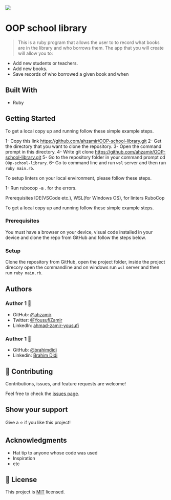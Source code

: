 ![](https://img.shields.io/badge/Microverse-blueviolet)

# OOP school library

> This is a ruby program that allows the user to to record what books are in the library and who borrows them. The app that you will create will allow you to:

- Add new students or teachers.
- Add new books.
- Save records of who borrowed a given book and when


## Built With 

- Ruby


## Getting Started

To get a local copy up and running follow these simple example steps.

1- Copy this link https://github.com/ahzamir/OOP-school-library.git
2- Get the directory that you want to clone the repository.
3- Open the command prompt in this directory.
4- Write git clone https://github.com/ahzamir/OOP-school-library.git
5- Go to the repository folder in your command prompt cd `OOp-school-library`.
6- Go to command line and run `wsl` server and then run `ruby main.rb`.

To setup linters on your local environment, please follow these steps.

1- Run rubocop -a . for the errors.

Prerequisites
IDE(VSCode etc.), WSL(for Windows OS), for linters RuboCop

To get a local copy up and running follow these simple example steps.

### Prerequisites

You must have a browser on your device, visual code installed in your device and clone the repo from GitHub and follow the steps below.

### Setup

Clone the repository from GitHub, open the project folder, inside the project direcory open the commandline and on windows run `wsl` server and then run `ruby main.rb`.

## Authors

### Author 1 🤵
- GitHub: [@ahzamir](https://github.com/ahzamir).
- Twitter: [@YousufiZamir](https://twitter.com/YousufiZamir)
- LinkedIn: [ahmad-zamir-yousufi](https://www.linkedin.com/in/ahzamir/)

### Author 1 🤵
- GitHub: [@brahimdidi](https://github.com/brahimdidi)
- Linkedin: [Brahim Didi](https://www.linkedin.com/in/brahimdidi/)


## 🤝 Contributing

Contributions, issues, and feature requests are welcome!

Feel free to check the [issues page](../../issues/).

## Show your support

Give a ⭐️ if you like this project!

## Acknowledgments

- Hat tip to anyone whose code was used
- Inspiration
- etc

## 📝 License

This project is [MIT](./MIT.md) licensed.
